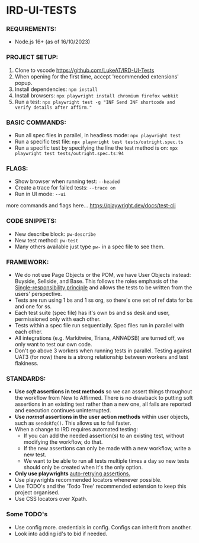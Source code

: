 # IRD-UI-TESTS

### REQUIREMENTS:
- Node.js 16+ (as of 16/10/2023)


### PROJECT SETUP:
1. Clone to vscode https://github.com/LukeAT/IRD-UI-Tests
2. When opening for the first time, accept 'recommended extensions' popup.
3. Install dependencies: `npm install`
4. Install browsers: `npx playwright install chromium firefox webkit`
5. Run a test: `npx playwright test -g "INF Send INF shortcode and verify details after affirm."`


### BASIC COMMANDS:
- Run all spec files in parallel, in headless mode: `npx playwright test`
- Run a specific test file: `npx playwright test tests/outright.spec.ts`
- Run a specific test by specifying the line the test method is on: `npx playwright test tests/outright.spec.ts:94`


### FLAGS:
- Show browser when running test: `--headed`
- Create a trace for failed tests: `--trace on`
- Run in UI mode: `--ui`

more commands and flags here... https://playwright.dev/docs/test-cli


### CODE SNIPPETS:      
- New describe block: `pw-describe`
- New test method: `pw-test`
- Many others available just type `pw-` in a spec file to see them.


### FRAMEWORK:
- We do not use Page Objects or the POM, we have User Objects instead: Buyside, Sellside, and Base. 
This follows the roles emphasis of the [Single-responsibility principle](https://en.wikipedia.org/wiki/Single-responsibility_principle)
and allows the tests to be written from the users' perspective.
- Tests are run using 1 bs and 1 ss org, so there's one set of ref data for bs and one for ss. 
- Each test suite (spec file) has it's own bs and ss desk and user, permissioned only with each other.
- Tests within a spec file run sequentially. Spec files run in parallel with each other.
- All integrations (e.g. Markitwire, Triana, ANNADSB) are turned off, we only want to test our own code.
- Don't go above 3 workers when running tests in parallel. Testing against UAT3 (for now) there is a strong relationship between workers and test flakiness. 


### STANDARDS:
- **Use *soft* assertions in test methods** so we can assert things throughout the workflow from New to Affirmed. There is no drawback to putting soft assertions in an existing test rather than a new one, all fails are reported and execution continues uninterrupted.
- **Use *normal* assertions in the user action methods** within user objects, such as `sendsRfq()`. This allows us to fail faster.
- When a change to IRD requires automated testing:
    - If you can add the needed assertion(s) to an existing test, without modifying the workflow, do that.
    - If the new assertions can only be made with a new workflow, write a new test.
    - We want to be able to run all tests multiple times a day so new tests should only be created when it's the only option.
- **Only use playwrights** [auto-retrying assertions.](https://playwright.dev/docs/test-assertions#auto-retrying-assertions)
- Use playwrights recommended locators whenever possible.
- Use TODO's and the 'Todo Tree' recommended extension to keep this project organised.
- Use CSS locators over Xpath.


### Some TODO's
- Use config more. credentials in config. Configs can inherit from another.
- Look into adding id's to bid if needed.



